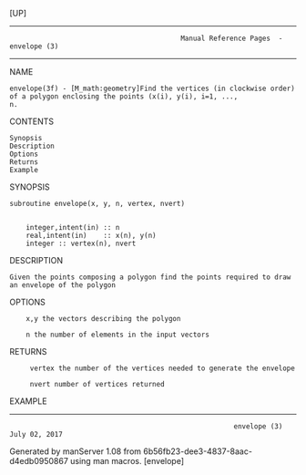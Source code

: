 [UP]

-----------------------------------------------------------------------------------------------------------------------------------
                                              Manual Reference Pages  - envelope (3)
-----------------------------------------------------------------------------------------------------------------------------------
                                                                 
NAME

    envelope(3f) - [M_math:geometry]Find the vertices (in clockwise order) of a polygon enclosing the points (x(i), y(i), i=1, ...,
    n.

CONTENTS

    Synopsis
    Description
    Options
    Returns
    Example

SYNOPSIS

    subroutine envelope(x, y, n, vertex, nvert)


        integer,intent(in) :: n
        real,intent(in)    :: x(n), y(n)
        integer :: vertex(n), nvert



DESCRIPTION

    Given the points composing a polygon find the points required to draw an envelope of the polygon

OPTIONS

        x,y the vectors describing the polygon

        n the number of elements in the input vectors

RETURNS

         vertex the number of the vertices needed to generate the envelope

         nvert number of vertices returned

EXAMPLE

-----------------------------------------------------------------------------------------------------------------------------------

                                                           envelope (3)                                               July 02, 2017

Generated by manServer 1.08 from 6b56fb23-dee3-4837-8aac-d4edb0950867 using man macros.
                                                            [envelope]
